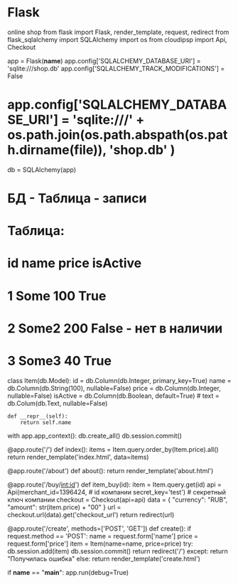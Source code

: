 # Flask
online shop
from flask import Flask, render_template, request, redirect
from flask_sqlalchemy import SQLAlchemy
import os
from cloudipsp import Api, Checkout


app = Flask(__name__)
app.config['SQLALCHEMY_DATABASE_URI'] = 'sqlite:///shop.db'
app.config['SQLALCHEMY_TRACK_MODIFICATIONS'] = False
# app.config['SQLALCHEMY_DATABASE_URI'] = 'sqlite:///' + os.path.join(os.path.abspath(os.path.dirname(__file__)), 'shop.db' )
db = SQLAlchemy(app)


# БД - Таблица - записи
# Таблица:
# id   name   price   isActive
# 1    Some   100     True
# 2    Some2  200     False - нет в наличии
# 3    Some3  40      True
class Item(db.Model):
    id = db.Column(db.Integer, primary_key=True)
    name = db.Column(db.String(100), nullable=False)
    price = db.Column(db.Integer, nullable=False)
    isActive = db.Column(db.Boolean, default=True)
    # text = db.Colum(db.Text, nullable=False)

    def __repr__(self):
        return self.name
with app.app_context():
    db.create_all()
    db.session.commit()


@app.route('/')
def index():
    items = Item.query.order_by(Item.price).all()
    return render_template('index.html', data=items)


@app.route('/about')
def about():
    return render_template('about.html')


@app.route('/buy/<int:id>')
def item_buy(id):
    item = Item.query.get(id)
    api = Api(merchant_id=1396424,   # id компании
              secret_key='test')     # секретный ключ компании
    checkout = Checkout(api=api)
    data = {
        "currency": "RUB",
        "amount": str(item.price) + "00"
    }
    url = checkout.url(data).get('checkout_url')
    return redirect(url)

@app.route('/create', methods=['POST', 'GET'])
def create():
    if request.method == 'POST':
        name = request.form['name']
        price = request.form['price']
        item = Item(name=name, price=price)
        try:
            db.session.add(item)
            db.session.commit()
            return redirect('/')
        except:
            return "Получилась ошибка"
    else:
        return render_template('create.html')


if __name__ == "__main__":
    app.run(debug=True)
